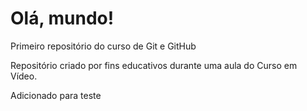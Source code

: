 # Olá, mundo!
 Primeiro repositório do curso de Git e GitHub

Repositório criado por fins educativos durante uma aula do Curso em Vídeo.

Adicionado para teste
